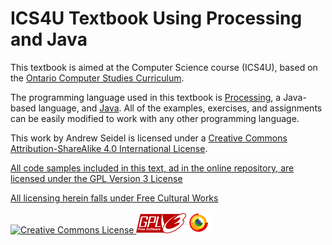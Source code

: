 ICS4U Textbook Using Processing and Java
=======

This textbook is aimed at the Computer Science course (ICS4U), based on the [Ontario Computer Studies Curriculum](https://www.edu.gov.on.ca/eng/curriculum/secondary/computer10to12_2008.pdf).

The programming language used in this textbook is [Processing](http://www.processing.org/), a Java-based language, and [Java](http://www.oracle.com/technetwork/java/javase/downloads/index.html).  All of the examples, exercises, and assignments can be easily modified to work with any other programming language.

This work by <span xmlns:cc="http://creativecommons.org/ns#" property="cc:attributionName">Andrew Seidel</span> is licensed under a <a rel="license" href="http://creativecommons.org/licenses/by-sa/4.0/">Creative Commons Attribution-ShareAlike 4.0 International License</a>.

[All code samples included in this text, ad in the online repository, are licensed under the GPL Version 3 License](http://www.gnu.org/licenses/gpl.html)

[All licensing herein falls under Free Cultural Works](http://freedomdefined.org/Definition)

<a rel="license" href="http://creativecommons.org/licenses/by-sa/4.0/"><img alt="Creative Commons License" style="border-width:0" src="https://i.creativecommons.org/l/by-sa/4.0/88x31.png" />
<a href="http://www.gnu.org/licenses/gpl.html"><img src="./img/gplv3-80.png" alt="GPL Version 3"><a href="http://freedomdefined.org/Definition"><img src="./img/freecontent_logo.png" alt="Free Cultural Works"></a>